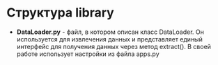 # Структура library
- **DataLoader.py** - файл, в котором описан класс DataLoader. Он используется для извлечения данных и представляет единый интерфейс для получения данных через метод extract(). В своей работе использует настройки из файла apps.py
